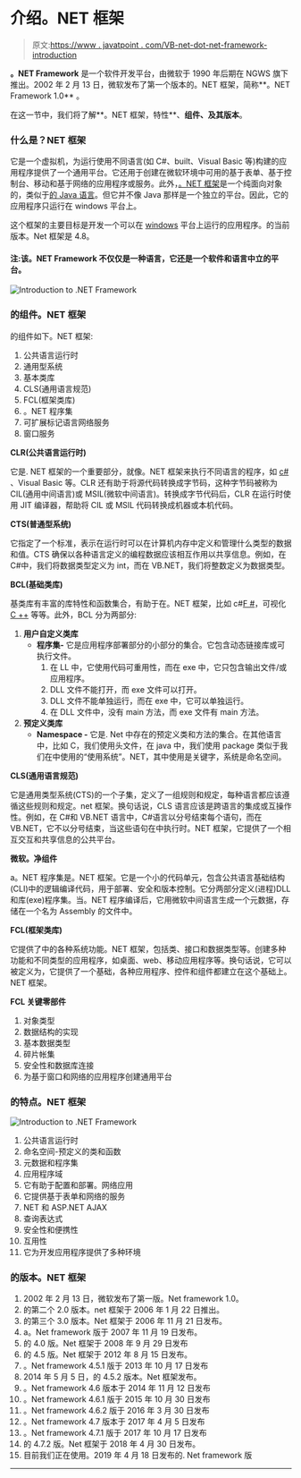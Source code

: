 # 介绍。NET 框架

> 原文:[https://www . javatpoint . com/VB-net-dot-net-framework-introduction](https://www.javatpoint.com/vb-net-dot-net-framework-introduction)

**。NET Framework** 是一个软件开发平台，由微软于 1990 年后期在 NGWS 旗下推出。2002 年 2 月 13 日，微软发布了第一个版本的。NET 框架，简称**。NET Framework 1.0** 。

在这一节中，我们将了解**。NET 框架，特性**、**组件、**及其**版本**。

### 什么是？NET 框架

它是一个虚拟机，为运行使用不同语言(如 C#、built、Visual Basic 等)构建的应用程序提供了一个通用平台。它还用于创建在微软环境中可用的基于表单、基于控制台、移动和基于网络的应用程序或服务。此外，[。NET 框架](https://www.javatpoint.com/net-framework)是一个纯面向对象的，类似于[的 Java 语言](https://www.javatpoint.com/java-tutorial)。但它并不像 Java 那样是一个独立的平台。因此，它的应用程序只运行在 windows 平台上。

这个框架的主要目标是开发一个可以在 [windows](https://www.javatpoint.com/windows) 平台上运行的应用程序。的当前版本。Net 框架是 4.8。

#### 注:该。NET Framework 不仅仅是一种语言，它还是一个软件和语言中立的平台。

![Introduction to .NET Framework](../Images/f790dbf3d27b10e008055629f92ed3a0.png)

### 的组件。NET 框架

的组件如下。NET 框架:

1.  公共语言运行时
2.  通用型系统
3.  基本类库
4.  CLS(通用语言规范)
5.  FCL(框架类库)
6.  。NET 程序集
7.  可扩展标记语言网络服务
8.  窗口服务

**CLR(公共语言运行时)**

它是. NET 框架的一个重要部分，就像。NET 框架来执行不同语言的程序，如 [c#](https://www.javatpoint.com/c-sharp-tutorial) 、Visual Basic 等。CLR 还有助于将源代码转换成字节码，这种字节码被称为 CIL(通用中间语言)或 MSIL(微软中间语言)。转换成字节代码后，CLR 在运行时使用 JIT 编译器，帮助将 CIL 或 MSIL 代码转换成机器或本机代码。

**CTS(普通型系统)**

它指定了一个标准，表示在运行时可以在计算机内存中定义和管理什么类型的数据和值。CTS 确保以各种语言定义的编程数据应该相互作用以共享信息。例如，在 C#中，我们将数据类型定义为 int，而在 VB.NET，我们将整数定义为数据类型。

**BCL(基础类库)**

基类库有丰富的库特性和函数集合，有助于在。NET 框架，比如 c#[F #](https://www.javatpoint.com/f-sharp-tutorial)，可视化 [C ++](https://www.javatpoint.com/cpp-tutorial) 等等。此外，BCL 分为两部分:

1.  **用户自定义类库**
    *   **程序集-** 它是应用程序部署部分的小部分的集合。它包含动态链接库或可执行文件。
        1.  在 LL 中，它使用代码可重用性，而在 exe 中，它只包含输出文件/或应用程序。
        2.  DLL 文件不能打开，而 exe 文件可以打开。
        3.  DLL 文件不能单独运行，而在 exe 中，它可以单独运行。
        4.  在 DLL 文件中，没有 main 方法，而 exe 文件有 main 方法。
2.  **预定义类库**
    *   **Namespace -** 它是. Net 中存在的预定义类和方法的集合。在其他语言中，比如 C，我们使用头文件，在 java 中，我们使用 package 类似于我们在中使用的“使用系统”。NET，其中使用是关键字，系统是命名空间。

**CLS(通用语言规范)**

它是通用类型系统(CTS)的一个子集，定义了一组规则和规定，每种语言都应该遵循这些规则和规定。net 框架。换句话说，CLS 语言应该是跨语言的集成或互操作性。例如，在 C#和 VB.NET 语言中，C#语言以分号结束每个语句，而在 VB.NET，它不以分号结束，当这些语句在中执行时。NET 框架，它提供了一个相互交互和共享信息的公共平台。

**微软。净组件**

a。NET 程序集是。NET 框架。它是一个小的代码单元，包含公共语言基础结构(CLI)中的逻辑编译代码，用于部署、安全和版本控制。它分两部分定义(进程)DLL 和库(exe)程序集。当。NET 程序编译后，它用微软中间语言生成一个元数据，存储在一个名为 Assembly 的文件中。

**FCL(框架类库)**

它提供了中的各种系统功能。NET 框架，包括类、接口和数据类型等。创建多种功能和不同类型的应用程序，如桌面、web、移动应用程序等。换句话说，它可以被定义为，它提供了一个基础，各种应用程序、控件和组件都建立在这个基础上。NET 框架。

**FCL 关键零部件**

1.  对象类型
2.  数据结构的实现
3.  基本数据类型
4.  碎片帐集
5.  安全性和数据库连接
6.  为基于窗口和网络的应用程序创建通用平台

### 的特点。NET 框架

![Introduction to .NET Framework](../Images/1e629dd191a8aa624646e95485673149.png)

1.  公共语言运行时
2.  命名空间-预定义的类和函数
3.  元数据和程序集
4.  应用程序域
5.  它有助于配置和部署。网络应用
6.  它提供基于表单和网络的服务
7.  NET 和 ASP.NET AJAX
8.  查询表达式
9.  安全性和便携性
10.  互用性
11.  它为开发应用程序提供了多种环境

### 的版本。NET 框架

1.  2002 年 2 月 13 日，微软发布了第一版。Net framework 1.0。
2.  的第二个 2.0 版本。net 框架于 2006 年 1 月 22 日推出。
3.  的第三个 3.0 版本。Net 框架于 2006 年 11 月 21 日发布。
4.  a。Net framework 版于 2007 年 11 月 19 日发布。
5.  的 4.0 版。Net 框架于 2008 年 9 月 29 日发布
6.  的 4.5 版。Net 框架于 2012 年 8 月 15 日发布。
7.  。Net framework 4.5.1 版于 2013 年 10 月 17 日发布
8.  2014 年 5 月 5 日，的 4.5.2 版本。Net 框架发布。
9.  。Net framework 4.6 版本于 2014 年 11 月 12 日发布
10.  。Net framework 4.6.1 版于 2015 年 10 月 30 日发布
11.  。Net framework 4.6.2 版于 2016 年 3 月 30 日发布
12.  。Net framework 4.7 版本于 2017 年 4 月 5 日发布
13.  。Net framework 4.7.1 版于 2017 年 10 月 17 日发布
14.  的 4.7.2 版。Net 框架于 2018 年 4 月 30 日发布。
15.  目前我们正在使用。2019 年 4 月 18 日发布的. Net framework 版

* * *